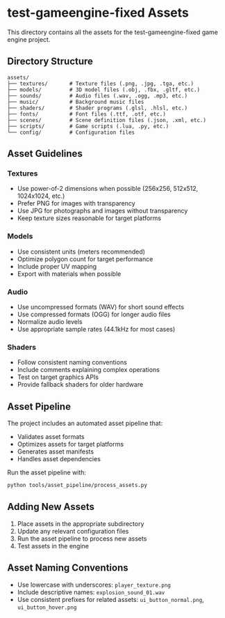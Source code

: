 # test-gameengine-fixed Assets

This directory contains all the assets for the test-gameengine-fixed game engine project.

## Directory Structure

```
assets/
├── textures/       # Texture files (.png, .jpg, .tga, etc.)
├── models/         # 3D model files (.obj, .fbx, .gltf, etc.)
├── sounds/         # Audio files (.wav, .ogg, .mp3, etc.)
├── music/          # Background music files
├── shaders/        # Shader programs (.glsl, .hlsl, etc.)
├── fonts/          # Font files (.ttf, .otf, etc.)
├── scenes/         # Scene definition files (.json, .xml, etc.)
├── scripts/        # Game scripts (.lua, .py, etc.)
└── config/         # Configuration files

```

## Asset Guidelines

### Textures
- Use power-of-2 dimensions when possible (256x256, 512x512, 1024x1024, etc.)
- Prefer PNG for images with transparency
- Use JPG for photographs and images without transparency
- Keep texture sizes reasonable for target platforms

### Models
- Use consistent units (meters recommended)
- Optimize polygon count for target performance
- Include proper UV mapping
- Export with materials when possible

### Audio
- Use uncompressed formats (WAV) for short sound effects
- Use compressed formats (OGG) for longer audio files
- Normalize audio levels
- Use appropriate sample rates (44.1kHz for most cases)

### Shaders
- Follow consistent naming conventions
- Include comments explaining complex operations
- Test on target graphics APIs
- Provide fallback shaders for older hardware

## Asset Pipeline

The project includes an automated asset pipeline that:
- Validates asset formats
- Optimizes assets for target platforms
- Generates asset manifests
- Handles asset dependencies

Run the asset pipeline with:
```bash
python tools/asset_pipeline/process_assets.py
```

## Adding New Assets

1. Place assets in the appropriate subdirectory
2. Update any relevant configuration files
3. Run the asset pipeline to process new assets
4. Test assets in the engine

## Asset Naming Conventions

- Use lowercase with underscores: `player_texture.png`
- Include descriptive names: `explosion_sound_01.wav`
- Use consistent prefixes for related assets: `ui_button_normal.png`, `ui_button_hover.png`
